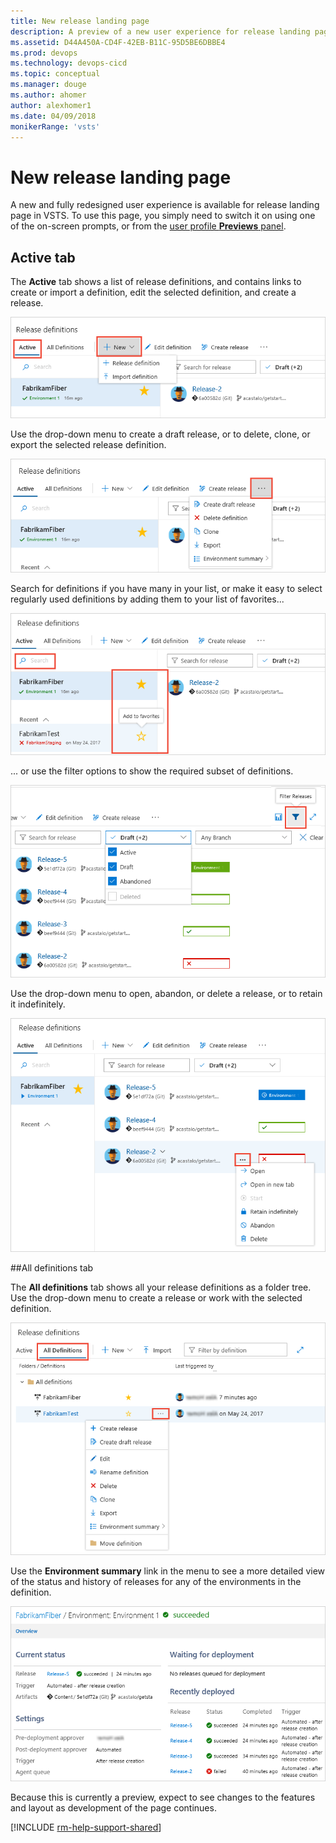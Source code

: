 ```yaml
---
title: New release landing page
description: A preview of a new user experience for release landing page on VSTS
ms.assetid: D44A450A-CD4F-42EB-B11C-95D5BE6DBBE4
ms.prod: devops
ms.technology: devops-cicd
ms.topic: conceptual
ms.manager: douge
ms.author: ahomer
author: alexhomer1
ms.date: 04/09/2018
monikerRange: 'vsts'
---
```


# New release landing page

A new and fully redesigned user experience is available for release landing page in VSTS.
To use this page, you simply need to switch it on using one of the on-screen prompts,
or from the [user profile **Previews** panel](../../../collaborate/preview-features.md#enable-features-for-your-use).

## Active tab

The **Active** tab shows a list of release definitions, and contains links to create or import a definition, edit the selected definition, and create a release. 

![](_img/releases-page/1.png)

Use the drop-down menu to create a draft release, or to delete, clone, or export the selected release definition. 

![](_img/releases-page/2.png)

Search for definitions if you have many in your list, or make it easy to select regularly used definitions by adding them to your list of favorites...

![](_img/releases-page/3.png)

... or use the filter options to show the required subset of definitions. 

![](_img/releases-page/4.png)

Use the drop-down menu to open, abandon, or delete a release, or to retain it indefinitely.

![](_img/releases-page/5.png)

##All definitions tab

The **All definitions** tab shows all your release definitions as a folder tree. Use the drop-down menu to create a release or work with the selected definition.

![](_img/releases-page/6.png)

Use the **Environment summary** link in the menu to see a more detailed view of the status and history of releases for any of the environments in the definition.

![](_img/releases-page/7.png)

Because this is currently a preview, expect to see changes to the features and layout as development of the page continues. 

[!INCLUDE [rm-help-support-shared](../../_shared/rm-help-support-shared.md)]
